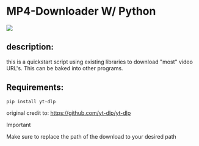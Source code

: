 # MP4-Downloader W/ Python
![](https://maeebnvejslkonktbeha.supabase.co/storage/v1/object/public/cdn/PyVideo.webp)
## description:
this is a quickstart script using existing libraries
to download "most" video URL's. This can be baked into other programs.

## Requirements:
```bash
pip install yt-dlp
```

original credit to:
https://github.com/yt-dlp/yt-dlp

> [!IMPORTANT]
> Make sure to replace the path of the download to your desired path
